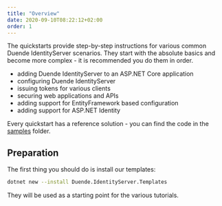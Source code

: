 ```yaml
---
title: "Overview"
date: 2020-09-10T08:22:12+02:00
order: 1
---
```


The quickstarts provide step-by-step instructions for various common Duende IdentityServer scenarios. They start with the absolute basics and become more complex - it is recommended you do them in order.

* adding Duende IdentityServer to an ASP.NET Core application
* configuring Duende IdentityServer
* issuing tokens for various clients
* securing web applications and APIs
* adding support for EntityFramework based configuration
* adding support for ASP.NET Identity

Every quickstart has a reference solution - you can find the code in the [samples](https://github.com/DuendeSoftware/Samples/tree/main/IdentityServer/v5/Quickstarts) folder.

## Preparation
The first thing you should do is install our templates:

```bash
dotnet new --install Duende.IdentityServer.Templates
```

They will be used as a starting point for the various tutorials.
